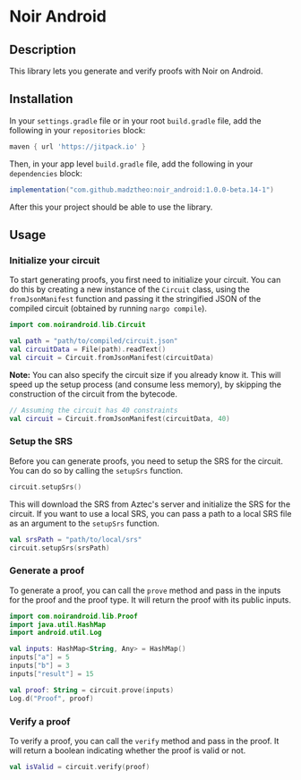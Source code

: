 # Noir Android

## Description

This library lets you generate and verify proofs with Noir on Android.

## Installation

In your `settings.gradle` file or in your root `build.gradle` file, add the following in your `repositories` block:

```gradle
maven { url 'https://jitpack.io' }
```

Then, in your app level `build.gradle` file, add the following in your `dependencies` block:

```gradle
implementation("com.github.madztheo:noir_android:1.0.0-beta.14-1")
```

After this your project should be able to use the library.

## Usage

### Initialize your circuit

To start generating proofs, you first need to initialize your circuit. You can do this by creating a new instance of the `Circuit` class, using the `fromJsonManifest` function and passing it the stringified JSON of the compiled circuit (obtained by running `nargo compile`).

```kotlin
import com.noirandroid.lib.Circuit

val path = "path/to/compiled/circuit.json"
val circuitData = File(path).readText()
val circuit = Circuit.fromJsonManifest(circuitData)
```

**Note:** You can also specify the circuit size if you already know it. This will speed up the setup process (and consume less memory), by skipping the construction of the circuit from the bytecode.

```kotlin
// Assuming the circuit has 40 constraints
val circuit = Circuit.fromJsonManifest(circuitData, 40)
```

### Setup the SRS

Before you can generate proofs, you need to setup the SRS for the circuit. You can do so by calling the `setupSrs` function.

```kotlin
circuit.setupSrs()
```

This will download the SRS from Aztec's server and initialize the SRS for the circuit.
If you want to use a local SRS, you can pass a path to a local SRS file as an argument to the `setupSrs` function.

```kotlin
val srsPath = "path/to/local/srs"
circuit.setupSrs(srsPath)
```

### Generate a proof

To generate a proof, you can call the `prove` method and pass in the inputs for the proof and the proof type. It will return the proof with its public inputs.

```kotlin
import com.noirandroid.lib.Proof
import java.util.HashMap
import android.util.Log

val inputs: HashMap<String, Any> = HashMap()
inputs["a"] = 5
inputs["b"] = 3
inputs["result"] = 15

val proof: String = circuit.prove(inputs)
Log.d("Proof", proof)
```

### Verify a proof

To verify a proof, you can call the `verify` method and pass in the proof. It will return a boolean indicating whether the proof is valid or not.

```kotlin
val isValid = circuit.verify(proof)
```
